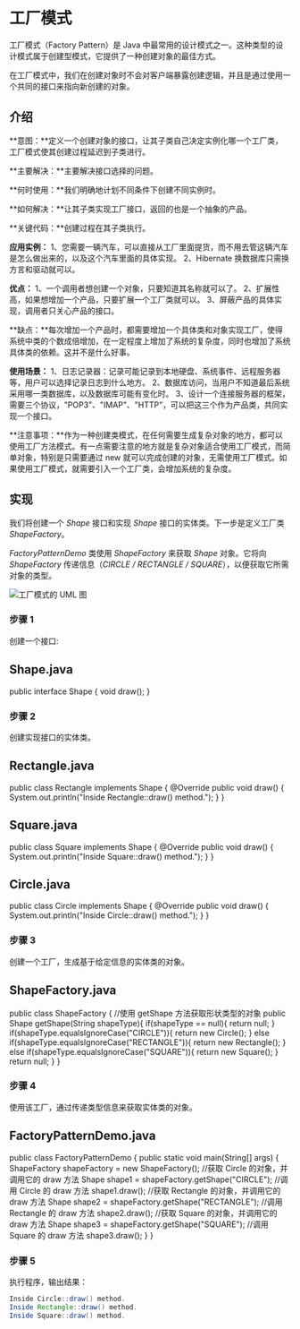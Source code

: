 # 工厂模式

工厂模式（Factory Pattern）是 Java 中最常用的设计模式之一。这种类型的设计模式属于创建型模式，它提供了一种创建对象的最佳方式。

在工厂模式中，我们在创建对象时不会对客户端暴露创建逻辑，并且是通过使用一个共同的接口来指向新创建的对象。

## 介绍

**意图：**定义一个创建对象的接口，让其子类自己决定实例化哪一个工厂类，工厂模式使其创建过程延迟到子类进行。

**主要解决：**主要解决接口选择的问题。

**何时使用：**我们明确地计划不同条件下创建不同实例时。

**如何解决：**让其子类实现工厂接口，返回的也是一个抽象的产品。

**关键代码：**创建过程在其子类执行。

**应用实例：** 1、您需要一辆汽车，可以直接从工厂里面提货，而不用去管这辆汽车是怎么做出来的，以及这个汽车里面的具体实现。 2、Hibernate 换数据库只需换方言和驱动就可以。

**优点：** 1、一个调用者想创建一个对象，只要知道其名称就可以了。 2、扩展性高，如果想增加一个产品，只要扩展一个工厂类就可以。 3、屏蔽产品的具体实现，调用者只关心产品的接口。

**缺点：**每次增加一个产品时，都需要增加一个具体类和对象实现工厂，使得系统中类的个数成倍增加，在一定程度上增加了系统的复杂度，同时也增加了系统具体类的依赖。这并不是什么好事。

**使用场景：** 1、日志记录器：记录可能记录到本地硬盘、系统事件、远程服务器等，用户可以选择记录日志到什么地方。 2、数据库访问，当用户不知道最后系统采用哪一类数据库，以及数据库可能有变化时。 3、设计一个连接服务器的框架，需要三个协议，"POP3"、"IMAP"、"HTTP"，可以把这三个作为产品类，共同实现一个接口。

**注意事项：**作为一种创建类模式，在任何需要生成复杂对象的地方，都可以使用工厂方法模式。有一点需要注意的地方就是复杂对象适合使用工厂模式，而简单对象，特别是只需要通过 new 就可以完成创建的对象，无需使用工厂模式。如果使用工厂模式，就需要引入一个工厂类，会增加系统的复杂度。

## 实现

我们将创建一个 *Shape* 接口和实现 *Shape* 接口的实体类。下一步是定义工厂类 *ShapeFactory*。

*FactoryPatternDemo* 类使用 *ShapeFactory* 来获取 *Shape* 对象。它将向 *ShapeFactory* 传递信息（*CIRCLE / RECTANGLE / SQUARE*），以便获取它所需对象的类型。

![工厂模式的 UML 图](https://www.runoob.com/wp-content/uploads/2014/08/AB6B814A-0B09-4863-93D6-1E22D6B07FF8.jpg)

### 步骤 1

创建一个接口:

## Shape.java

public interface Shape {   void draw(); }

### 步骤 2

创建实现接口的实体类。

## Rectangle.java

public class Rectangle implements Shape {    @Override   public void draw() {      System.out.println("Inside Rectangle::draw() method.");   } }

## Square.java

public class Square implements Shape {    @Override   public void draw() {      System.out.println("Inside Square::draw() method.");   } }

## Circle.java

public class Circle implements Shape {    @Override   public void draw() {      System.out.println("Inside Circle::draw() method.");   } }

### 步骤 3

创建一个工厂，生成基于给定信息的实体类的对象。

## ShapeFactory.java

public class ShapeFactory {       //使用 getShape 方法获取形状类型的对象   public Shape getShape(String shapeType){      if(shapeType == null){         return null;      }              if(shapeType.equalsIgnoreCase("CIRCLE")){         return new Circle();      } else if(shapeType.equalsIgnoreCase("RECTANGLE")){         return new Rectangle();      } else if(shapeType.equalsIgnoreCase("SQUARE")){         return new Square();      }      return null;   } }

### 步骤 4

使用该工厂，通过传递类型信息来获取实体类的对象。

## FactoryPatternDemo.java

public class FactoryPatternDemo {    public static void main(String[] args) {      ShapeFactory shapeFactory = new ShapeFactory();       //获取 Circle 的对象，并调用它的 draw 方法      Shape shape1 = shapeFactory.getShape("CIRCLE");       //调用 Circle 的 draw 方法      shape1.draw();       //获取 Rectangle 的对象，并调用它的 draw 方法      Shape shape2 = shapeFactory.getShape("RECTANGLE");       //调用 Rectangle 的 draw 方法      shape2.draw();       //获取 Square 的对象，并调用它的 draw 方法      Shape shape3 = shapeFactory.getShape("SQUARE");       //调用 Square 的 draw 方法      shape3.draw();   } }

### 步骤 5

执行程序，输出结果：

```java
Inside Circle::draw() method.
Inside Rectangle::draw() method.
Inside Square::draw() method.
```

